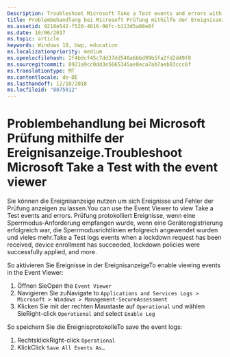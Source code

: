 ```yaml
---
Description: Troubleshoot Microsoft Take a Test events and errors with the event viewer.
title: Problembehandlung bei Microsoft Prüfung mithilfe der Ereignisanzeige.
ms.assetid: 9218e542-f520-4616-98fc-b113d5a08e0f
ms.date: 10/06/2017
ms.topic: article
keywords: Windows 10, Uwp, education
ms.localizationpriority: medium
ms.openlocfilehash: 2f4bdcf45c7dd37dd540a666d99b5fa2fd2d49f8
ms.sourcegitcommit: 8921a9cc0dd3e5665345ae8eca7ab7aeb83ccc6f
ms.translationtype: MT
ms.contentlocale: de-DE
ms.lasthandoff: 12/10/2018
ms.locfileid: "8875012"
---
```

# <a name="troubleshoot-microsoft-take-a-test-with-the-event-viewer"></a><span data-ttu-id="a3335-103">Problembehandlung bei Microsoft Prüfung mithilfe der Ereignisanzeige.</span><span class="sxs-lookup"><span data-stu-id="a3335-103">Troubleshoot Microsoft Take a Test with the event viewer</span></span>

<span data-ttu-id="a3335-104">Sie können die Ereignisanzeige nutzen um sich Ereignisse und Fehler der Prüfung anzeigen zu lassen.</span><span class="sxs-lookup"><span data-stu-id="a3335-104">You can use the Event Viewer to view Take a Test events and errors.</span></span> <span data-ttu-id="a3335-105">Prüfung protokolliert Ereignisse, wenn eine Sperrmodus-Anforderung empfangen wurde, wenn eine Geräteregistrierung erfolgreich war, die Sperrmodusrichtlinien erfolgreich angewendet wurden und vieles mehr.</span><span class="sxs-lookup"><span data-stu-id="a3335-105">Take a Test logs events when a lockdown request has been received, device enrollment has succeeded, lockdown policies were successfully applied, and more.</span></span>

<span data-ttu-id="a3335-106">So aktivieren Sie Ereignisse in der Ereignisanzeige</span><span class="sxs-lookup"><span data-stu-id="a3335-106">To enable viewing events in the Event Viewer:</span></span>
1. <span data-ttu-id="a3335-107">Öffnen Sie</span><span class="sxs-lookup"><span data-stu-id="a3335-107">Open the</span></span> `Event Viewer`
2. <span data-ttu-id="a3335-108">Navigieren Sie zu</span><span class="sxs-lookup"><span data-stu-id="a3335-108">Navigate to</span></span> `Applications and Services Logs > Microsoft > Windows > Management-SecureAssessment`
3. <span data-ttu-id="a3335-109">Klicken Sie mit der rechten Maustaste auf `Operational` und wählen Sie</span><span class="sxs-lookup"><span data-stu-id="a3335-109">Right-click `Operational` and select</span></span> `Enable Log`

<span data-ttu-id="a3335-110">So speichern Sie die Ereignisprotokolle</span><span class="sxs-lookup"><span data-stu-id="a3335-110">To save the event logs:</span></span>
1. <span data-ttu-id="a3335-111">Rechtsklick</span><span class="sxs-lookup"><span data-stu-id="a3335-111">Right-click</span></span> `Operational`
2. <span data-ttu-id="a3335-112">Klick</span><span class="sxs-lookup"><span data-stu-id="a3335-112">Click</span></span> `Save All Events As…`
